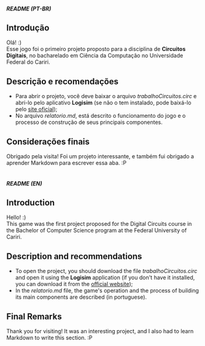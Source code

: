 ##### README (PT-BR)
## Introdução
Olá! :)  
Esse jogo foi o primeiro projeto proposto para a disciplina de **Circuitos Digitais**, no bacharelado em Ciência da Computação no Universidade Federal do Cariri.
## Descrição e recomendações
- Para abrir o projeto, você deve baixar o arquivo *trabalhoCircuitos.circ* e abri-lo pelo aplicativo **Logisim** (se não o tem instalado, pode baixá-lo pelo [site oficial](http://www.cburch.com/logisim/download.html));
- No arquivo *relatorio.md*, está descrito o funcionamento do jogo e o processo de construção de seus principais componentes.    

## Considerações finais
Obrigado pela visita! Foi um projeto interessante, e também fui obrigado a aprender Markdown para escrever essa aba. :P
‎   
‎   



##### README (EN)
## Introduction
Hello! :)  
This game was the first project proposed for the Digital Circuits course in the Bachelor of Computer Science program at the Federal University of Cariri.

## Description and recommendations
- To open the project, you should download the file *trabalhoCircuitos.circ* and open it using the **Logisim** application (if you don't have it installed, you can download it from the [official website](http://www.cburch.com/logisim/download.html));
- In the *relatorio.md* file, the game's operation and the process of building its main components are described (in portuguese).

## Final Remarks
Thank you for visiting! It was an interesting project, and I also had to learn Markdown to write this section. :P  
